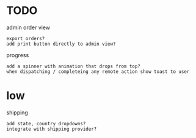 # TODO

admin order view
    
    export orders?
    add print button directly to admin view?

progress
    
    add a spinner with animation that drops from top?
    when dispatching / completeing any remote action show toast to user


# low

shipping

    add state, country dropdowns?
    integrate with shipping provider?   

